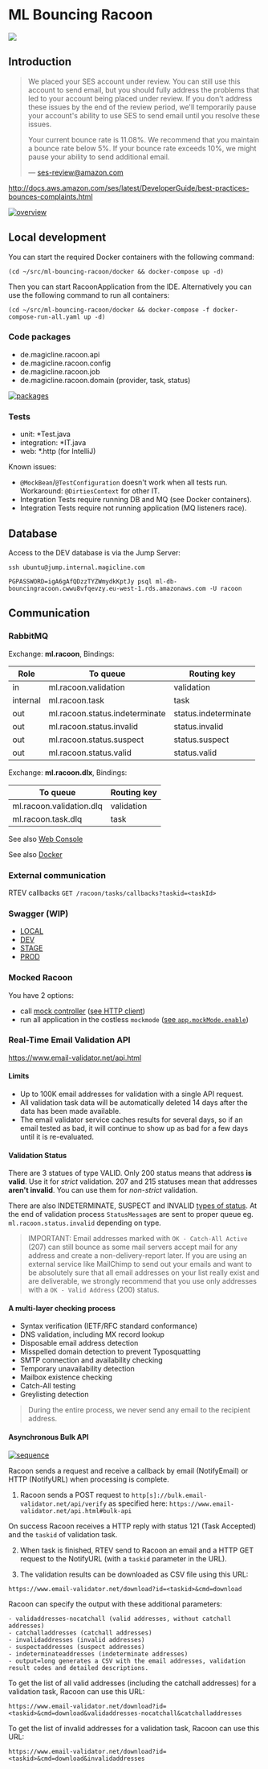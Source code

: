 # ML Bouncing Racoon

![](logo.png)

## Introduction

> We placed your SES account under review. 
> You can still use this account to send email, 
> but you should fully address the problems that led to your account being placed under review. 
> If you don't address these issues by the end of the review period, 
> we'll temporarily pause your account's ability to use SES to send email until you resolve these issues.
> 
> Your current bounce rate is 11.08%. 
> We recommend that you maintain a bounce rate below 5%. 
> If your bounce rate exceeds 10%, we might pause your ability to send additional email.
>
> — ses-review@amazon.com

http://docs.aws.amazon.com/ses/latest/DeveloperGuide/best-practices-bounces-complaints.html

[![overview](doc/overview.png)](doc/overview.plantuml)

## Local development

You can start the required Docker containers with the following command:

`(cd ~/src/ml-bouncing-racoon/docker && docker-compose up -d)`

Then you can start RacoonApplication from the IDE.
Alternatively you can use the following command to run all containers:

`(cd ~/src/ml-bouncing-racoon/docker && docker-compose -f docker-compose-run-all.yaml up -d)`

### Code packages

* de.magicline.racoon.api
* de.magicline.racoon.config
* de.magicline.racoon.job
* de.magicline.racoon.domain (provider, task, status)

[![packages](doc/packages.png)](doc/packages.plantuml)

### Tests

* unit: *Test.java
* integration: *IT.java
* web: *.http (for IntelliJ)

Known issues: 

* `@MockBean`/`@TestConfiguration` doesn't work when all tests run. Workaround: `@DirtiesContext` for other IT.
* Integration Tests require running DB and MQ (see Docker containers). 
* Integration Tests require not running application (MQ listeners race). 

## Database

Access to the DEV database is via the Jump Server:

`ssh ubuntu@jump.internal.magicline.com`

`PGPASSWORD=igA6gAfQDzzTYZWmydkKptJy psql ml-db-bouncingracoon.cwwu8vfqevzy.eu-west-1.rds.amazonaws.com -U racoon`

## Communication

### RabbitMQ

Exchange: **ml.racoon**, Bindings:

|Role    |To queue                         |Routing key
|---|---|---	
|in      |ml.racoon.validation             |validation	
|internal|ml.racoon.task                   |task
|out     |ml.racoon.status.indeterminate   |status.indeterminate	
|out     |ml.racoon.status.invalid         |status.invalid	
|out     |ml.racoon.status.suspect         |status.suspect	
|out     |ml.racoon.status.valid           |status.valid

Exchange: **ml.racoon.dlx**, Bindings:

|To queue                  |Routing key
|---|---	
|ml.racoon.validation.dlq  |validation	
|ml.racoon.task.dlq        |task

See also [Web Console](http://localhost:15672)

See also [Docker](/docker/docker-compose.yaml)
### External communication

RTEV callbacks `GET /racoon/tasks/callbacks?taskid=<taskId>`

### Swagger (WIP)
* [LOCAL](http://localhost:8122/swagger-ui.html)
* [DEV](https://bouncing-racoon.dev.magicline.com/swagger-ui.html)
* [STAGE](https://bouncing-racoon.stage.magicline.com/swagger-ui.html)
* [PROD](https://bouncing-racoon.magicline.com/swagger-ui.html)

### Mocked Racoon

You have 2 options:

* call [mock controller](/src/test/http/mock.http) ([see HTTP client](https://www.jetbrains.com/help/idea/http-client-in-product-code-editor.html))
* run all application in the costless `mockmode` ([see `app.mockMode.enable`](src/main/resources/application.yml)) 

### Real-Time Email Validation API

https://www.email-validator.net/api.html

#### Limits

* Up to 100K email addresses for validation with a single API request.
* All validation task data will be automatically deleted 14 days after the data has been made available.
* The email validator service caches results for several days, so if an email tested as bad, it will continue to show up as bad for a few days until it is re-evaluated. 

#### Validation Status

There are 3 statues of type VALID.
Only 200 status means that address **is valid**. Use it for *strict* validation.
207 and 215 statuses mean that addresses **aren't invalid**. You can use them for *non-strict* validation.

There are also INDETERMINATE, SUSPECT and INVALID [types of status](https://www.email-validator.net/results.html).
At the end of validation process `StatusMessage`s are sent to proper queue eg. `ml.racoon.status.invalid` depending on type.   

> IMPORTANT: Email addresses marked with `OK - Catch-All Active` (207) 
can still bounce as some mail servers accept mail for any address and create a non-delivery-report later. 
If you are using an external service like MailChimp to send out your emails and want to be absolutely sure 
that all email addresses on your list really exist and are deliverable, 
we strongly recommend that you use only addresses with a `OK - Valid Address` (200) status.

#### A multi-layer checking process

* Syntax verification (IETF/RFC standard conformance)
* DNS validation, including MX record lookup
* Disposable email address detection
* Misspelled domain detection to prevent Typosquatting
* SMTP connection and availability checking
* Temporary unavailability detection
* Mailbox existence checking
* Catch-All testing
* Greylisting detection

> During the entire process, we never send any email to the recipient address.

#### Asynchronous Bulk API

[![sequence](doc/sequence.png)](doc/sequence.plantuml)

Racoon sends a request and receive a callback by email (NotifyEmail) or HTTP (NotifyURL) when processing is complete.

1. Racoon sends a POST request to `http[s]://bulk.email-validator.net/api/verify` 
as specified here: `https://www.email-validator.net/api.html#bulk-api`

On success Racoon receives a HTTP reply with status 121 (Task Accepted)
and the `taskid` of validation task.

2. When task is finished, RTEV send to Racoon an email and a HTTP GET
request to the NotifyURL (with a `taskid` parameter in the URL).

3. The validation results can be downloaded as CSV file using this URL:

`https://www.email-validator.net/download?id=<taskid>&cmd=download`

Racoon can specify the output with these additional parameters:

```
- validaddresses-nocatchall (valid addresses, without catchall addresses)
- catchalladdresses (catchall addresses)
- invalidaddresses (invalid addresses)
- suspectaddresses (suspect addresses)
- indeterminateaddresses (indeterminate addresses)
- output=long generates a CSV with the email addresses, validation result codes and detailed descriptions.
```

To get the list of all valid addresses (including the catchall addresses) for a validation task, Racoon can use this URL:

`https://www.email-validator.net/download?id=<taskid>&cmd=download&validaddresses-nocatchall&catchalladdresses`

To get the list of invalid addresses for a validation task, Racoon can use this URL:

`https://www.email-validator.net/download?id=<taskid>&cmd=download&invalidaddresses`
